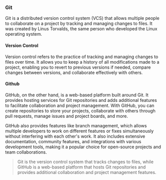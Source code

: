 ### Git

Git is a distributed version control system (VCS) that allows multiple people to collaborate on a project by tracking and managing changes to files. It was created by Linus Torvalds, the same person who developed the Linux operating system.

#### Version Control
Version control refers to the practice of tracking and managing changes to files over time. It allows you to keep a history of all modifications made to a project, enabling you to revert to previous versions if needed, compare changes between versions, and collaborate effectively with others.

#### Github

GitHub, on the other hand, is a web-based platform built around Git. It provides hosting services for Git repositories and adds additional features to facilitate collaboration and project management. With GitHub, you can create repositories to store your projects, collaborate with others through pull requests, manage issues and project boards, and more.

GitHub also provides features like branch management, which allows multiple developers to work on different features or fixes simultaneously without interfering with each other's work. It also includes extensive documentation, community features, and integrations with various development tools, making it a popular choice for open-source projects and team collaborations.

<blockquote>
Git is the version control system that tracks changes to files, while GitHub is a web-based platform that hosts Git repositories and provides additional collaboration and project management features.
</blockquote>



